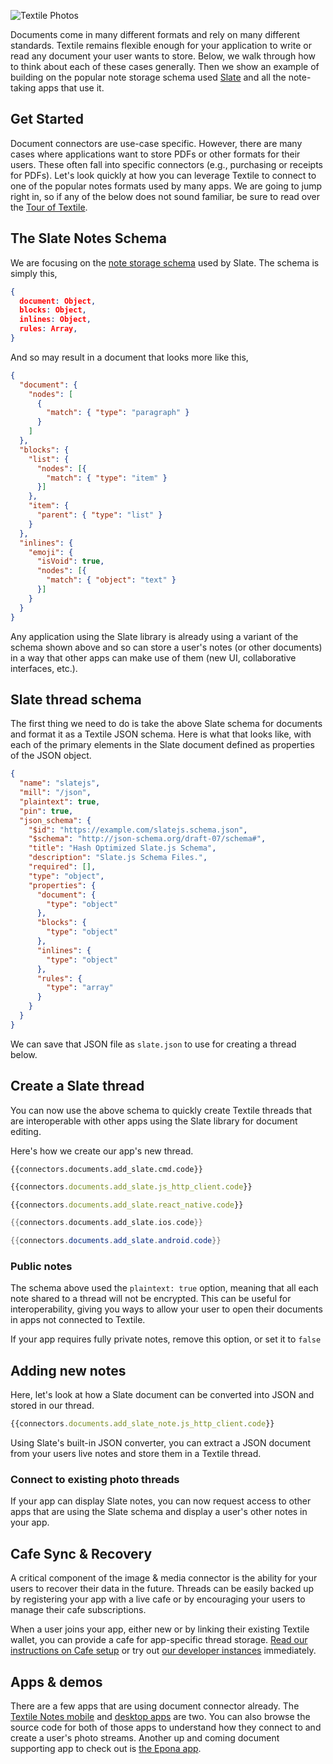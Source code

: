 ![Textile Photos](/images/textile-notes-panels.png)

Documents come in many different formats and rely on many different standards. Textile remains flexible enough for your application to write or read any document your user wants to store. Below, we walk through how to think about each of these cases generally. Then we show an example of building on the popular note storage schema used [Slate](https://docs.slatejs.org/) and all the note-taking apps that use it.

## Get Started

Document connectors are use-case specific. However, there are many cases where applications want to store PDFs or other formats for their users. These often fall into specific connectors (e.g., purchasing or receipts for PDFs). Let's look quickly at how you can leverage Textile to connect to one of the popular notes formats used by many apps. We are going to jump right in, so if any of the below does not sound familiar, be sure to read over the [Tour of Textile](/a-tour-of-textile).

## The Slate Notes Schema

We are focusing on the [note storage schema](https://docs.slatejs.org/guides/schemas) used by Slate. The schema is simply this,

```JSON
{
  document: Object,
  blocks: Object,
  inlines: Object,
  rules: Array,
}
```

And so may result in a document that looks more like this,

```JSON
{
  "document": {
    "nodes": [
      {
        "match": { "type": "paragraph" }
      }
    ]
  },
  "blocks": {
    "list": {
      "nodes": [{
        "match": { "type": "item" }
      }]
    },
    "item": {
      "parent": { "type": "list" }
    }
  },
  "inlines": {
    "emoji": {
      "isVoid": true,
      "nodes": [{
        "match": { "object": "text" }
      }]
    }
  }
}
```

Any application using the Slate library is already using a variant of the schema shown above and so can store a user's notes (or other documents) in a way that other apps can make use of them (new UI, collaborative interfaces, etc.).

## Slate thread schema

The first thing we need to do is take the above Slate schema for documents and format it as a Textile JSON schema. Here is what that looks like, with each of the primary elements in the Slate document defined as properties of the JSON object. 

```JSON
{
  "name": "slatejs",
  "mill": "/json",
  "plaintext": true,
  "pin": true,
  "json_schema": {
    "$id": "https://example.com/slatejs.schema.json",
    "$schema": "http://json-schema.org/draft-07/schema#",
    "title": "Hash Optimized Slate.js Schema",
    "description": "Slate.js Schema Files.",
    "required": [],
    "type": "object",
    "properties": {
      "document": {
        "type": "object"
      },
      "blocks": {
        "type": "object"
      },
      "inlines": {
        "type": "object"
      },
      "rules": {
        "type": "array"
      }
    }
  }
}
```

We can save that JSON file as `slate.json` to use for creating a thread below.

## Create a Slate thread

You can now use the above schema to quickly create Textile threads that are interoperable with other apps using the Slate library for document editing. 

Here's how we create our app's new thread.

```tab="cmd"
{{connectors.documents.add_slate.cmd.code}}
```

```JavaScript tab="JS HTTP"
{{connectors.documents.add_slate.js_http_client.code}}
```

```JavaScript tab="React Native"
{{connectors.documents.add_slate.react_native.code}}
```

```Swift tab="iOS"
{{connectors.documents.add_slate.ios.code}}
```

```Java tab="Android"
{{connectors.documents.add_slate.android.code}}
```

### Public notes

The schema above used the `plaintext: true` option, meaning that all each note shared to a thread will not be encrypted. This can be useful for interoperability, giving you ways to allow your user to open their documents in apps not connected to Textile.

If your app requires fully private notes, remove this option, or set it to `false`

## Adding new notes

Here, let's look at how a Slate document can be converted into JSON and stored in our thread.


```JavaScript tab="JS HTTP"
{{connectors.documents.add_slate_note.js_http_client.code}}
```

Using Slate's built-in JSON converter, you can extract a JSON document from your users live notes and store them in a Textile thread.

### Connect to existing photo threads

If your app can display Slate notes, you can now request access to other apps that are using the Slate schema and display a user's other notes in your app. 

## Cafe Sync & Recovery

A critical component of the image & media connector is the ability for your users to recover their data in the future. Threads can be easily backed up by registering your app with a live cafe or by encouraging your users to manage their cafe subscriptions.

When a user joins your app, either new or by linking their existing Textile wallet, you can provide a cafe for app-specific thread storage. [Read our instructions on Cafe setup](/install/the-daemon/#initialize-a-cafe-peer) or try out [our developer instances](/concepts/cafes/#try-one) immediately.

## Apps & demos

There are a few apps that are using document connector already. The [Textile Notes mobile](https://medium.com/textileio/textile-notes-a-minimalist-tool-for-your-creative-ideas-68b9357d5cd0) and [desktop apps](http://github.com/textileio/notes-desktop) are two. You can also browse the source code for both of those apps to understand how they connect to and create a user's photo streams. Another up and coming document supporting app to check out is [the Epona app](https://getepona.com/).

<br>
